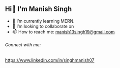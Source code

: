 ##        Hi👋 I'm Manish Singh

- 🌱 I’m currently learning MERN.
- 👯 I’m looking to collaborate on 
- 📫 How to reach me: manish13singh19@gmail.com

###### Connect with me:
https://www.linkedin.com/in/singhmanish07
